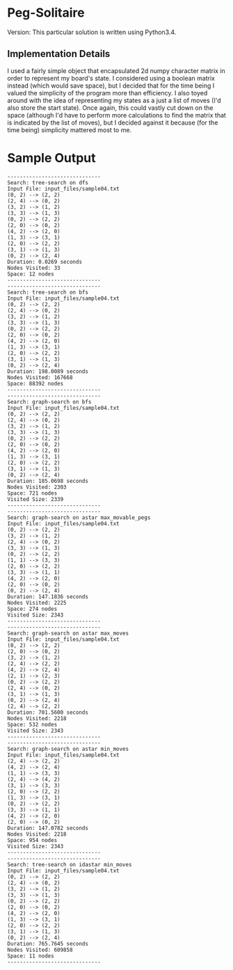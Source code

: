 # Peg-Solitaire

Version: This particular solution is written using Python3.4.

Implementation Details
-----------------------
I used a fairly simple object that encapsulated 2d numpy character matrix in order to represent my board's state.
I considered using a boolean matrix instead (which would save space), but I decided that for the time being I valued the
simplicity of the program more than efficiency. I also toyed around with the idea of representing my states as a just a
list of moves (I'd also store the start state). Once again, this could vastly cut down on the space (although I'd have
to perform more calculations to find the matrix that is indicated by the list of moves), but I decided against it
because (for the time being) simplicity mattered most to me.


Sample Output
=============
```
------------------------------
Search: tree-search on dfs 
Input File: input_files/sample04.txt
(0, 2) --> (2, 2)
(2, 4) --> (0, 2)
(3, 2) --> (1, 2)
(3, 3) --> (1, 3)
(0, 2) --> (2, 2)
(2, 0) --> (0, 2)
(4, 2) --> (2, 0)
(1, 3) --> (3, 1)
(2, 0) --> (2, 2)
(3, 1) --> (1, 3)
(0, 2) --> (2, 4)
Duration: 0.0269 seconds
Nodes Visited: 33
Space: 12 nodes
------------------------------
------------------------------
Search: tree-search on bfs 
Input File: input_files/sample04.txt
(0, 2) --> (2, 2)
(2, 4) --> (0, 2)
(3, 2) --> (1, 2)
(3, 3) --> (1, 3)
(0, 2) --> (2, 2)
(2, 0) --> (0, 2)
(4, 2) --> (2, 0)
(1, 3) --> (3, 1)
(2, 0) --> (2, 2)
(3, 1) --> (1, 3)
(0, 2) --> (2, 4)
Duration: 198.0089 seconds
Nodes Visited: 167668
Space: 88392 nodes
------------------------------
------------------------------
Search: graph-search on bfs 
Input File: input_files/sample04.txt
(0, 2) --> (2, 2)
(2, 4) --> (0, 2)
(3, 2) --> (1, 2)
(3, 3) --> (1, 3)
(0, 2) --> (2, 2)
(2, 0) --> (0, 2)
(4, 2) --> (2, 0)
(1, 3) --> (3, 1)
(2, 0) --> (2, 2)
(3, 1) --> (1, 3)
(0, 2) --> (2, 4)
Duration: 185.0698 seconds
Nodes Visited: 2303
Space: 721 nodes
Visited Size: 2339
------------------------------
------------------------------
Search: graph-search on astar max_movable_pegs
Input File: input_files/sample04.txt
(0, 2) --> (2, 2)
(3, 2) --> (1, 2)
(2, 4) --> (0, 2)
(3, 3) --> (1, 3)
(0, 2) --> (2, 2)
(1, 1) --> (3, 3)
(2, 0) --> (2, 2)
(3, 3) --> (1, 1)
(4, 2) --> (2, 0)
(2, 0) --> (0, 2)
(0, 2) --> (2, 4)
Duration: 147.1836 seconds
Nodes Visited: 2225
Space: 274 nodes
Visited Size: 2343
------------------------------
------------------------------
Search: graph-search on astar max_moves
Input File: input_files/sample04.txt
(0, 2) --> (2, 2)
(2, 0) --> (0, 2)
(3, 2) --> (1, 2)
(2, 4) --> (2, 2)
(4, 2) --> (2, 4)
(2, 1) --> (2, 3)
(0, 2) --> (2, 2)
(2, 4) --> (0, 2)
(3, 1) --> (1, 3)
(0, 2) --> (2, 4)
(2, 4) --> (2, 2)
Duration: 701.5600 seconds
Nodes Visited: 2218
Space: 532 nodes
Visited Size: 2343
------------------------------
------------------------------
Search: graph-search on astar min_moves
Input File: input_files/sample04.txt
(2, 4) --> (2, 2)
(4, 2) --> (2, 4)
(1, 1) --> (3, 3)
(2, 4) --> (4, 2)
(3, 1) --> (3, 3)
(2, 0) --> (2, 2)
(1, 3) --> (3, 1)
(0, 2) --> (2, 2)
(3, 3) --> (1, 1)
(4, 2) --> (2, 0)
(2, 0) --> (0, 2)
Duration: 147.0782 seconds
Nodes Visited: 2218
Space: 954 nodes
Visited Size: 2343
------------------------------
------------------------------
Search: tree-search on idastar min_moves
Input File: input_files/sample04.txt
(0, 2) --> (2, 2)
(2, 4) --> (0, 2)
(3, 2) --> (1, 2)
(3, 3) --> (1, 3)
(0, 2) --> (2, 2)
(2, 0) --> (0, 2)
(4, 2) --> (2, 0)
(1, 3) --> (3, 1)
(2, 0) --> (2, 2)
(3, 1) --> (1, 3)
(0, 2) --> (2, 4)
Duration: 765.7645 seconds
Nodes Visited: 609858
Space: 11 nodes
------------------------------
```